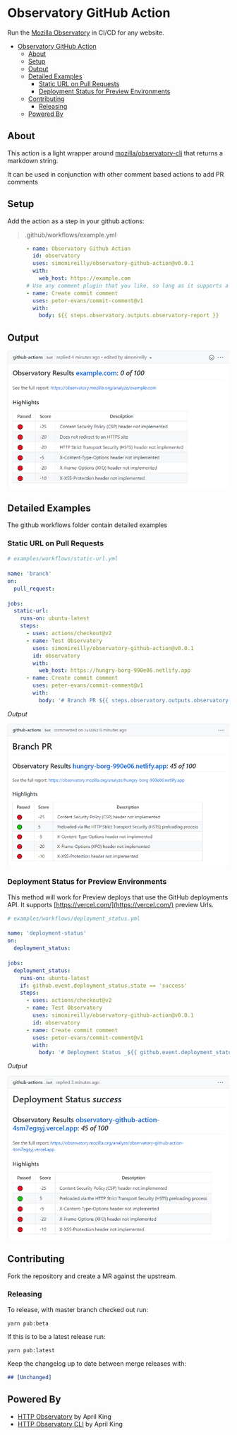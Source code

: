 # Observatory GitHub Action

Run the [Mozilla Observatory](https://observatory.mozilla.org/) in CI/CD for any website.

- [Observatory GitHub Action](#observatory-github-action)
  - [About](#about)
  - [Setup](#setup)
  - [Output](#output)
  - [Detailed Examples](#detailed-examples)
    - [Static URL on Pull Requests](#static-url-on-pull-requests)
    - [Deployment Status for Preview Environments](#deployment-status-for-preview-environments)
  - [Contributing](#contributing)
    - [Releasing](#releasing)
  - [Powered By](#powered-by)

## About

This action is a light wrapper around [mozilla/observatory-cli](https://github.com/mozilla/observatory-cli) that returns a markdown string.

It can be used in conjunction with other comment based actions to add PR comments
## Setup

Add the action as a step in your github actions:

>.github/workflows/example.yml
```yaml
      - name: Observatory Github Action
        id: observatory
        uses: simonireilly/observatory-github-action@v0.0.1
        with:
          web_host: https://example.com
      # Use any comment plugin that you like, so long as it supports a string input
      - name: Create commit comment
        uses: peter-evans/commit-comment@v1
        with:
          body: ${{ steps.observatory.outputs.observatory-report }}
```

## Output

![GitHub comment showing output from observatory report](.readme/example.png)

## Detailed Examples

The github workflows folder contain detailed examples

### Static URL on Pull Requests

```yaml
# examples/workflows/static-url.yml

name: 'branch'
on:
  pull_request:

jobs:
  static-url:
    runs-on: ubuntu-latest
    steps:
      - uses: actions/checkout@v2
      - name: Test Observatory
        uses: simonireilly/observatory-github-action@v0.0.1
        id: observatory
        with:
          web_host: https://hungry-borg-990e06.netlify.app
      - name: Create commit comment
        uses: peter-evans/commit-comment@v1
        with:
          body: '# Branch PR ${{ steps.observatory.outputs.observatory-report }}'

```

*Output*

![GitHub comment showing output from observatory report](.readme/static-url.png)

### Deployment Status for Preview Environments

This method will work for Preview deploys that use the GitHub deployments API. It supports [https://vercel.com/](https://vercel.com/) preview Urls.

```yaml
# examples/workflows/deployment_status.yml

name: 'deployment-status'
on:
  deployment_status:

jobs:
  deployment_status:
    runs-on: ubuntu-latest
    if: github.event.deployment_status.state == 'success'
    steps:
      - uses: actions/checkout@v2
      - name: Test Observatory
        uses: simonireilly/observatory-github-action@v0.0.1
        id: observatory
      - name: Create commit comment
        uses: peter-evans/commit-comment@v1
        with:
          body: '# Deployment Status _${{ github.event.deployment_status.state }}_ ${{ steps.observatory.outputs.observatory-report }}'

```

*Output*

![GitHub comment showing output from observatory report](.readme/deployment-status.png)

## Contributing

Fork the repository and create a MR against the upstream.

### Releasing

To release, with master branch checked out run:

```
yarn pub:beta
```

If this is to be a latest release run:

```
yarn pub:latest
```

Keep the changelog up to date between merge releases with:

```markdown
## [Unchanged]
```

## Powered By

- [HTTP Observatory](https://github.com/mozilla/http-observatory) by April King
- [HTTP Observatory CLI](https://github.com/mozilla/observatory-cli) by April King

